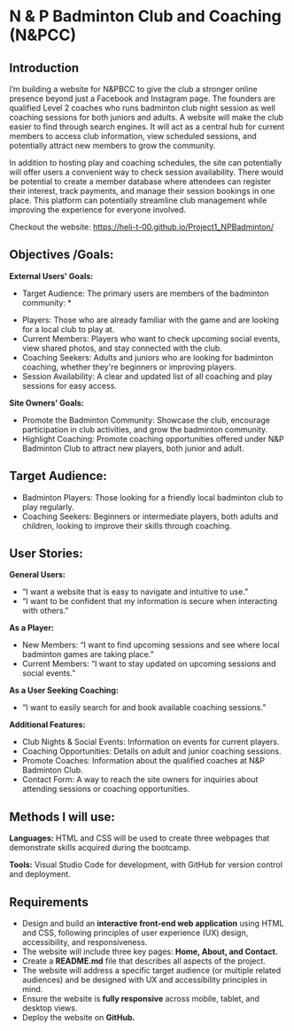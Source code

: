 # N & P Badminton Club and Coaching (N&PCC)

## Introduction

I’m building a website for N&PBCC to give the club a stronger online presence beyond just a Facebook and Instagram page. The founders are qualified Level 2 coaches who runs badminton club night session as well coaching sessions for both juniors and adults. A website will make the club easier to find through search engines. It will act as a central hub for current members to access club information, view scheduled sessions, and potentially attract new members to grow the community.

In addition to hosting play and coaching schedules, the site can potentially will offer users a convenient way to check session availability. There would be potential to create a member database where attendees can register their interest, track payments, and manage their session bookings in one place. This platform can potentially streamline club management while improving the experience for everyone involved.

Checkout the website: https://heli-t-00.github.io/Project1_NPBadminton/

## Objectives /Goals:

**External Users' Goals:**
* Target Audience: The primary users are members of the badminton community: *
- Players: Those who are already familiar with the game and are looking for a local club to play at.
- Current Members: Players who want to check upcoming social events, view shared photos, and stay connected with the club.
- Coaching Seekers: Adults and juniors who are looking for badminton coaching, whether they're beginners or improving players.
- Session Availability: A clear and updated list of all coaching and play sessions for easy access.

**Site Owners' Goals:**
- Promote the Badminton Community: Showcase the club, encourage participation in club activities, and grow the badminton community.
- Highlight Coaching: Promote coaching opportunities offered under N&P Badminton Club to attract new players, both junior and adult.


## Target Audience:
- Badminton Players: Those looking for a friendly local badminton club to play regularly.
- Coaching Seekers: Beginners or intermediate players, both adults and children, looking to improve their skills through coaching.

## User Stories:
**General Users:**
- “I want a website that is easy to navigate and intuitive to use.”
- “I want to be confident that my information is secure when interacting with others.”
  
**As a Player:**
- New Members: “I want to find upcoming sessions and see where local badminton games are taking place.”
- Current Members: “I want to stay updated on upcoming sessions and social events.”
  
**As a User Seeking Coaching:**
  - “I want to easily search for and book available coaching sessions.”
    
**Additional Features:**
- Club Nights & Social Events: Information on events for current players.
- Coaching Opportunities: Details on adult and junior coaching sessions.
- Promote Coaches: Information about the qualified coaches at N&P Badminton Club.
- Contact Form: A way to reach the site owners for inquiries about attending sessions or coaching opportunities.


## Methods I will use:

**Languages:** HTML and CSS will be used to create three webpages that demonstrate skills acquired during the bootcamp.

**Tools:** Visual Studio Code for development, with GitHub for version control and deployment.

## Requirements

- Design and build an **interactive front-end web application** using HTML and CSS, following principles of user experience (UX) design, accessibility, and responsiveness.
- The website will include three key pages: **Home, About, and Contact.**
- Create a **README.md** file that describes all aspects of the project.
- The website will address a specific target audience (or multiple related audiences) and be designed with UX and accessibility principles in mind.
- Ensure the website is **fully responsive** across mobile, tablet, and desktop views.
- Deploy the website on **GitHub.**


